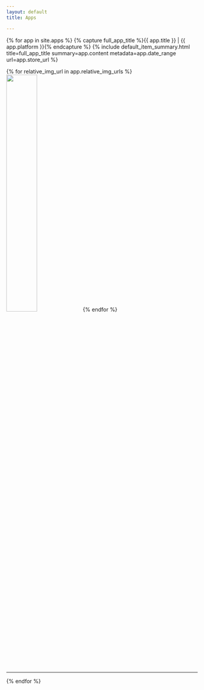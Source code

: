```yaml
---
layout: default
title: Apps

---
```


{% for app in site.apps %}
  <a name="{{ app.title | replace:' ','-' | downcase }}"></a>{% capture full_app_title %}{{ app.title }} | {{ app.platform }}{% endcapture %}
  {% include default_item_summary.html title=full_app_title summary=app.content metadata=app.date_range url=app.store_url %}
  <div class="image-container">
  	{% for relative_img_url in app.relative_img_urls %}<img src="{{ site.baseurl }}{{ relative_img_url }}" width="40%" />{% endfor %}
  </div>
  <hr />
{% endfor %}
